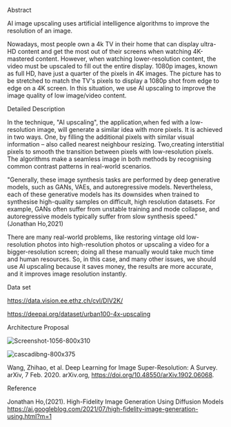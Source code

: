 Abstract

AI image upscaling uses artificial intelligence algorithms to improve the resolution of an image. 

Nowadays, most people own a 4k TV in their home that can display ultra-HD content and get the most out of their screens when watching 4K-mastered content. However, when watching lower-resolution content, the video must be upscaled to fill out the entire display. 1080p images, known as full HD, have just a quarter of the pixels in 4K images. The picture has to be stretched to match the TV's pixels to display a 1080p shot from edge to edge on a 4K screen. In this situation, we use AI upscaling to improve the image quality of low image/video content.


Detailed Description

In the technique, "AI upscaling", the application,when fed with a low-resolution image, will generate a similar idea with more
pixels. It is achieved in two ways. One, by filling the additional pixels with similar visual information – also called nearest neighbour resizing. Two,creating interstitial pixels to smooth the transition between pixels with low-resolution pixels. The algorithms make a seamless image in both methods by recognising
common contrast patterns in real-world scenarios. 

"Generally, these image synthesis tasks are performed by deep generative models, such as GANs, VAEs, and autoregressive models. Nevertheless, each of these generative models has its downsides when trained to synthesise high-quality samples on difficult, high resolution datasets. For example, GANs often suffer from unstable training and mode collapse, and autoregressive models typically suffer from slow synthesis speed." (Jonathan Ho,2021)

There are many real-world problems, like restoring vintage old low-resolution photos into high-resolution photos or upscaling a video for a bigger-resolution screen; doing all these manually would take much time and human resources. So, in this case, and many other issues, we should use AI upscaling because it saves money, the results are more accurate, and it improves image resolution instantly.


Data set

https://data.vision.ee.ethz.ch/cvl/DIV2K/

https://deepai.org/dataset/urban100-4x-upscaling


Architecture Proposal

![Screenshot-1056-800x310](https://user-images.githubusercontent.com/114939556/202602258-c25f8eca-1210-4272-ad81-ceb959c0365b.jpg)

![cascadibng-800x375](https://user-images.githubusercontent.com/114939556/202602507-75d89f1f-25eb-4527-83a1-caec4ed4060a.jpg)



Wang, Zhihao, et al. Deep Learning for Image Super-Resolution: A Survey. arXiv, 7 Feb. 2020. arXiv.org, https://doi.org/10.48550/arXiv.1902.06068.



Reference 

Jonathan Ho,(2021). High-Fidelity Image Generation Using Diffusion Models https://ai.googleblog.com/2021/07/high-fidelity-image-generation-using.html?m=1
